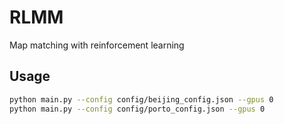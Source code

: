 # RLMM

Map matching with reinforcement learning

## Usage
```bash
python main.py --config config/beijing_config.json --gpus 0
python main.py --config config/porto_config.json --gpus 0
```